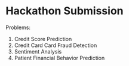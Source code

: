 # Hackathon Submission

Problems:
1. Credit Score Prediction
2. Credit Card Card Fraud Detection
3. Sentiment Analysis
4. Patient Financial Behavior Prediction
